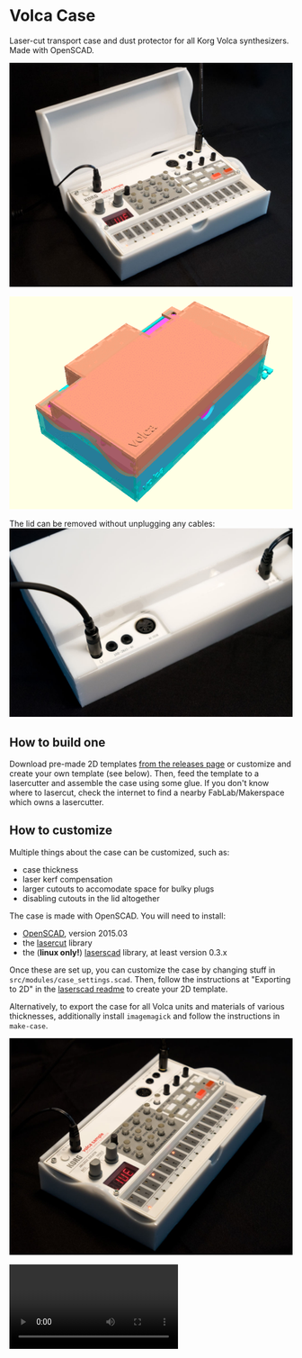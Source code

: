# Volca Case
Laser-cut transport case and dust protector for all Korg Volca synthesizers. Made with OpenSCAD.

![Volca Case](docs/volca_case_01.jpg)

![Volca Case Family](docs/volca_case_02.gif)

The lid can be removed without unplugging any cables:
![Volca Case](docs/volca_case_03.jpg)

## How to build one
Download pre-made 2D templates [from the releases page](https://github.com/mbugert/volca-case/releases) or customize and create your own template (see below). Then, feed the template to a lasercutter and assemble the case using some glue.
If you don't know where to lasercut, check the internet to find a nearby FabLab/Makerspace which owns a lasercutter.

## How to customize
Multiple things about the case can be customized, such as:
* case thickness
* laser kerf compensation
* larger cutouts to accomodate space for bulky plugs
* disabling cutouts in the lid altogether

The case is made with OpenSCAD. You will need to install:
* [OpenSCAD](http://www.openscad.org/), version 2015.03
* the [lasercut](https://github.com/bmsleight/lasercut) library
* the (**linux only!**) [laserscad](https://github.com/mbugert/laserscad/) library, at least version 0.3.x

Once these are set up, you can customize the case by changing stuff in ``src/modules/case_settings.scad``. Then, follow the instructions at "Exporting to 2D" in the [laserscad readme](https://github.com/mbugert/laserscad/blob/master/README.md) to create your 2D template.

Alternatively, to export the case for all Volca units and materials of various thicknesses, additionally install ``imagemagick`` and follow the instructions in ``make-case``.

![Volca Case](docs/volca_case_04.jpg)

![Volca Case in action](docs/volca_case_05.webm)
